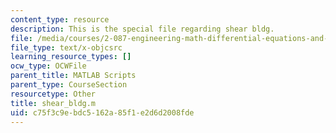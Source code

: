 ```yaml
---
content_type: resource
description: This is the special file regarding shear bldg.
file: /media/courses/2-087-engineering-math-differential-equations-and-linear-algebra-fall-2014/c75f3c9ebdc5162a85f1e2d6d2008fde_shear_bldg.m
file_type: text/x-objcsrc
learning_resource_types: []
ocw_type: OCWFile
parent_title: MATLAB Scripts
parent_type: CourseSection
resourcetype: Other
title: shear_bldg.m
uid: c75f3c9e-bdc5-162a-85f1-e2d6d2008fde
---
```

